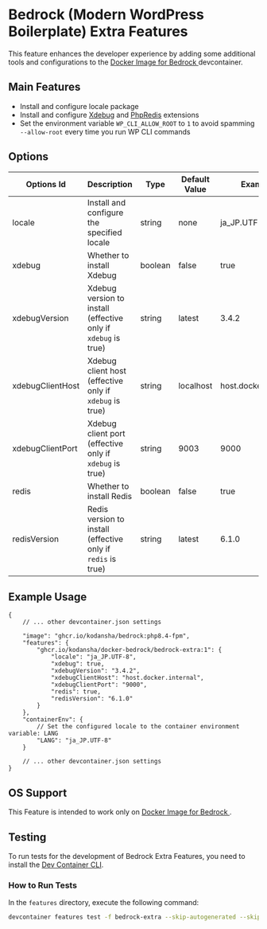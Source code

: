# Bedrock (Modern WordPress Boilerplate) Extra Features

This feature enhances the developer experience by adding some additional tools and configurations to the [Docker Image for Bedrock
](https://github.com/kodansha/docker-bedrock) devcontainer.

## Main Features

- Install and configure locale package
- Install and configure [Xdebug](https://xdebug.org) and [PhpRedis](https://github.com/phpredis/phpredis) extensions
- Set the environment variable `WP_CLI_ALLOW_ROOT` to `1` to avoid spamming `--allow-root` every time you run WP CLI commands

## Options

| Options Id | Description | Type | Default Value | Example |
|-----|-----|-----|-----|-----|
| locale | Install and configure the specified locale | string | none | ja_JP.UTF-8 |
| xdebug | Whether to install Xdebug | boolean | false | true |
| xdebugVersion | Xdebug version to install (effective only if `xdebug` is true) | string | latest | 3.4.2 |
| xdebugClientHost | Xdebug client host (effective only if `xdebug` is true) | string | localhost | host.docker.internal |
| xdebugClientPort | Xdebug client port (effective only if `xdebug` is true) | string | 9003 | 9000 |
| redis | Whether to install Redis | boolean | false | true |
| redisVersion | Redis version to install (effective only if `redis` is true) | string | latest | 6.1.0 |

## Example Usage

```jsonc
{
    // ... other devcontainer.json settings

    "image": "ghcr.io/kodansha/bedrock:php8.4-fpm",
    "features": {
        "ghcr.io/kodansha/docker-bedrock/bedrock-extra:1": {
            "locale": "ja_JP.UTF-8",
            "xdebug": true,
            "xdebugVersion": "3.4.2",
            "xdebugClientHost": "host.docker.internal",
            "xdebugClientPort": "9000",
            "redis": true,
            "redisVersion": "6.1.0"
        }
    },
    "containerEnv": {
        // Set the configured locale to the container environment variable: LANG
        "LANG": "ja_JP.UTF-8"
    }

    // ... other devcontainer.json settings
}
```

## OS Support

This Feature is intended to work only on [Docker Image for Bedrock
](https://github.com/kodansha/docker-bedrock).

## Testing

To run tests for the development of Bedrock Extra Features, you need to install
the [Dev Container CLI](https://github.com/devcontainers/cli).

### How to Run Tests

In the `features` directory, execute the following command:

```bash
devcontainer features test -f bedrock-extra --skip-autogenerated --skip-duplicated .
```
